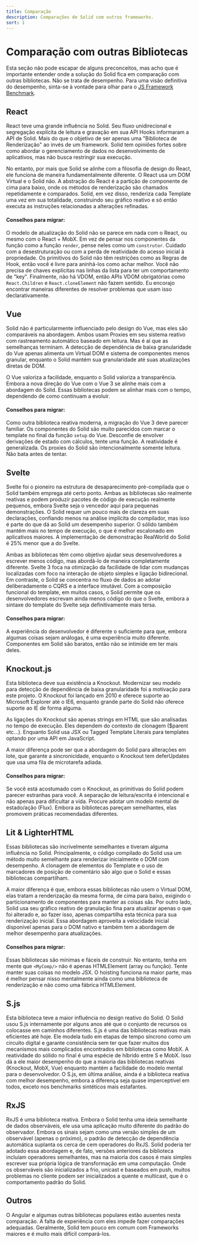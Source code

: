 ```yaml
---
title: Comparação
description: Comparações de Solid com outros frameworks.
sort: 1
---
```


# Comparação com outras Bibliotecas

Esta seção não pode escapar de alguns preconceitos, mas acho que é importante entender onde a solução do Solid fica em comparação com outras bibliotecas. Não se trata de desempenho. Para uma visão definitiva do desempenho, sinta-se à vontade para olhar para o [JS Framework Benchmark](https://github.com/krausest/js-framework-benchmark).

## React

React teve uma grande influência no Solid. Seu fluxo unidirecional e segregação explícita de leitura e gravação em sua API Hooks informaram a API de Solid. Mais do que o objetivo de ser apenas uma "Biblioteca de Renderização" ao invés de um framework. Solid tem opiniões fortes sobre como abordar o gerenciamento de dados no desenvolvimento de aplicativos, mas não busca restringir sua execução.

No entanto, por mais que Solid se alinhe com a filosofia de design do React, ele funciona de maneira fundamentalmente diferente. O React usa um DOM Virtual e o Solid não. A abstração do React é a partição de componente de cima para baixo, onde os métodos de renderização são chamados repetidamente e comparados. Solid, em vez disso, renderiza cada Template uma vez em sua totalidade, construindo seu gráfico reativo e só então executa as instruções relacionadas a alterações refinadas.

#### Conselhos para migrar:

O modelo de atualização do Solid não se parece em nada com o React, ou mesmo com o React + MobX. Em vez de pensar nos componentes da função como a função `render`, pense neles como um `construtor`. Cuidado com a desestruturação ou com a perda de reatividade do acesso inicial à propriedade. Os primitivos do Solid não têm restrições como as Regras de Hook, então você é livre para aninhá-los como achar melhor. Você não precisa de chaves explícitas nas linhas da lista para ter um comportamento de "key". Finalmente, não há VDOM, então APIs VDOM obrigatórias como `React.Children` e `React.cloneElement` não fazem sentido. Eu encorajo encontrar maneiras diferentes de resolver problemas que usam isso declarativamente.

## Vue

Solid não é particularmente influenciado pelo design do Vue, mas eles são comparáveis na abordagem. Ambos usam Proxies em seu sistema reativo com rastreamento automático baseado em leitura. Mas é aí que as semelhanças terminam. A detecção de dependência de baixa granularidade do Vue apenas alimenta um Virtual DOM e sistema de componentes menos granular, enquanto o Solid mantém sua granularidade até suas atualizações diretas de DOM.

O Vue valoriza a facilidade, enquanto o Solid valoriza a transparência. Embora a nova direção do Vue com o Vue 3 se alinhe mais com a abordagem do Solid. Essas bibliotecas podem se alinhar mais com o tempo, dependendo de como continuam a evoluir.

#### Conselhos para migrar:

Como outra biblioteca reativa moderna, a migração do Vue 3 deve parecer familiar. Os componentes do Solid são muito parecidos com marcar o template no final da função `setup` do Vue. Desconfie de envolver derivações de estado com cálculos, tente uma função. A reatividade é generalizada. Os proxies do Solid são intencionalmente somente leitura. Não bata antes de tentar.

## Svelte

Svelte foi o pioneiro na estrutura de desaparecimento pré-compilada que o Solid também emprega até certo ponto. Ambas as bibliotecas são realmente reativas e podem produzir pacotes de código de execução realmente pequenos, embora Svelte seja o vencedor aqui para pequenas demonstrações. O Solid requer um pouco mais de clareza em suas declarações, confiando menos na análise implícita do compilador, mas isso é parte do que dá ao Solid um desempenho superior. O sólido também mantém mais no tempo de execução, o que é melhor escalonado em aplicativos maiores. A implementação de demonstração RealWorld do Solid é 25% menor que a do Svelte.

Ambas as bibliotecas têm como objetivo ajudar seus desenvolvedores a escrever menos código, mas abordá-lo de maneira completamente diferente. Svelte 3 foca na otimização da facilidade de lidar com mudanças localizadas com foco na interação de objeto simples e ligação bidirecional. Em contraste, o Solid se concentra no fluxo de dados ao adotar deliberadamente o CQRS e a interface imutável. Com a composição funcional do template, em muitos casos, o Solid permite que os desenvolvedores escrevam ainda menos código do que o Svelte, embora a sintaxe do template do Svelte seja definitivamente mais tersa.

#### Conselhos para migrar:

A experiência do desenvolvedor é diferente o suficiente para que, embora algumas coisas sejam análogas, é uma experiência muito diferente. Componentes em Solid são baratos, então não se intimide em ter mais deles.

## Knockout.js

Esta biblioteca deve sua existência a Knockout. Modernizar seu modelo para detecção de dependência de baixa granularidade foi a motivação para este projeto. O Knockout foi lançado em 2010 e oferece suporte ao Microsoft Explorer até o IE6, enquanto grande parte do Solid não oferece suporte ao IE de forma alguma.

As ligações do Knockout são apenas strings em HTML que são analisadas no tempo de execução. Eles dependem do contexto de clonagem ($parent etc...). Enquanto Solid usa JSX ou Tagged Template Literais para templates optando por uma API em JavaScript.

A maior diferença pode ser que a abordagem do Solid para alterações em lote, que garante a sincronicidade, enquanto o Knockout tem deferUpdates que usa uma fila de microtarefa adiada.

#### Conselhos para migrar:

Se você está acostumado com o Knockout, as primitivas do Solid podem parecer estranhas para você. A separação de leitura/escrita é intencional e não apenas para dificultar a vida. Procure adotar um modelo mental de estado/ação (Flux). Embora as bibliotecas pareçam semelhantes, elas promovem práticas recomendadas diferentes.

## Lit & LighterHTML

Essas bibliotecas são incrivelmente semelhantes e tiveram alguma influência no Solid. Principalmente, o código compilado do Solid usa um método muito semelhante para renderizar inicialmente o DOM com desempenho. A clonagem de elementos do Template e o uso de marcadores de posição de comentário são algo que o Solid e essas bibliotecas compartilham.

A maior diferença é que, embora essas bibliotecas não usem o Virtual DOM, elas tratam a renderização da mesma forma, de cima para baixo, exigindo o particionamento de componentes para manter as coisas sãs. Por outro lado, Solid usa seu gráfico reativo de granulação fina para atualizar apenas o que foi alterado e, ao fazer isso, apenas compartilha esta técnica para sua renderização inicial. Essa abordagem aproveita a velocidade inicial disponível apenas para o DOM nativo e também tem a abordagem de melhor desempenho para atualizações.

#### Conselhos para migrar:

Essas bibliotecas são mínimas e fáceis de construir. No entanto, tenha em mente que `<MyComp/>` não é apenas HTMLElement (array ou função). Tente manter suas coisas no modelo JSX. O hoisting funciona na maior parte, mas é melhor pensar nisso mentalmente ainda como uma biblioteca de renderização e não como uma fábrica HTMLElement.

## S.js

Esta biblioteca teve a maior influência no design reativo do Solid. O Solid usou S.js internamente por alguns anos até que o conjunto de recursos os colocasse em caminhos diferentes. S.js é uma das bibliotecas reativas mais eficientes até hoje. Ele modela tudo em etapas de tempo síncrono como um circuito digital e garante consistência sem ter que fazer muitos dos mecanismos mais complicados encontrados em bibliotecas como MobX. A reatividade do sólido no final é uma espécie de híbrido entre S e MobX. Isso dá a ele maior desempenho do que a maioria das bibliotecas reativas (Knockout, MobX, Vue) enquanto mantém a facilidade do modelo mental para o desenvolvedor. O S.js, em última análise, ainda é a biblioteca reativa com melhor desempenho, embora a diferença seja quase imperceptível em todos, exceto nos benchmarks sintéticos mais estafantes.

## RxJS

RxJS é uma biblioteca reativa. Embora o Solid tenha uma ideia semelhante de dados observáveis, ele usa uma aplicação muito diferente do padrão do observador. Embora os sinais sejam como uma versão simples de um observável (apenas o próximo), o padrão de detecção de dependência automática suplanta os cerca de cem operadores do RxJS. Solid poderia ter adotado essa abordagem e, de fato, versões anteriores da biblioteca incluíam operadores semelhantes, mas na maioria dos casos é mais simples escrever sua própria lógica de transformação em uma computação. Onde os observáveis são inicializados a frio, unicast e baseados em push, muitos problemas no cliente podem ser inicializados a quente e multicast, que é o comportamento padrão do Solid.

## Outros

O Angular e algumas outras bibliotecas populares estão ausentes nesta comparação. A falta de experiência com eles impede fazer comparações adequadas. Geralmente, Solid tem pouco em comum com Frameworks maiores e é muito mais difícil compará-los.

